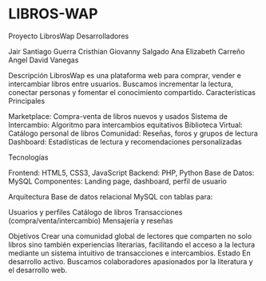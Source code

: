 # LIBROS-WAP
Proyecto LibrosWap
Desarrolladores

Jair Santiago Guerra
Cristhian Giovanny Salgado
Ana Elizabeth Carreño
Angel David Vanegas

Descripción
LibrosWap es una plataforma web para comprar, vender e intercambiar libros entre usuarios. Buscamos incrementar la lectura, conectar personas y fomentar el conocimiento compartido.
Características Principales

Marketplace: Compra-venta de libros nuevos y usados
Sistema de Intercambio: Algoritmo para intercambios equitativos
Biblioteca Virtual: Catálogo personal de libros
Comunidad: Reseñas, foros y grupos de lectura
Dashboard: Estadísticas de lectura y recomendaciones personalizadas

Tecnologías

Frontend: HTML5, CSS3, JavaScript
Backend: PHP, Python
Base de Datos: MySQL
Componentes: Landing page, dashboard, perfil de usuario

Arquitectura
Base de datos relacional MySQL con tablas para:

Usuarios y perfiles
Catálogo de libros
Transacciones (compra/venta/intercambio)
Mensajería y reseñas

Objetivos
Crear una comunidad global de lectores que comparten no solo libros sino también experiencias literarias, facilitando el acceso a la lectura mediante un sistema intuitivo de transacciones e intercambios.
Estado
En desarrollo activo. Buscamos colaboradores apasionados por la literatura y el desarrollo web.


